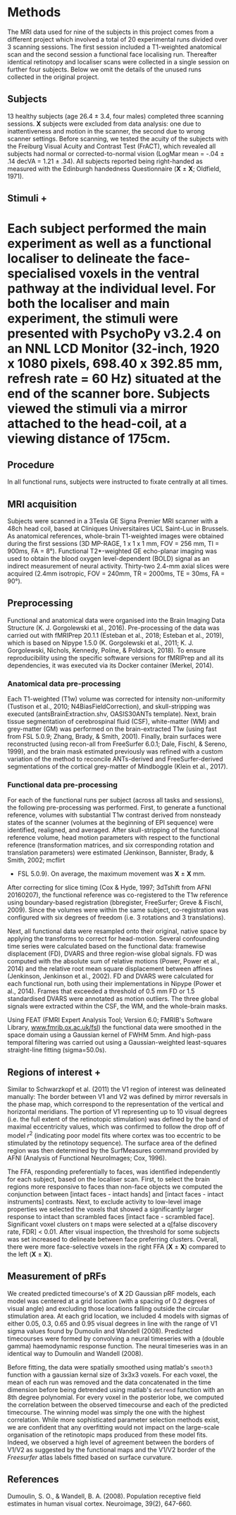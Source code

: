 # Methods
The MRI data used for nine of the subjects in this project comes from a
different project which involved a total of 20 experimental runs divided over 3
scanning sessions. The first session included a T1-weighted anatomical scan and
the second session a functional face localising run. Thereafter identical
retinotopy and localiser scans were collected in a single session on further
four subjects. Below we omit the details of the unused runs collected in the
original project. 

## Subjects
13 healthy subjects (age 26.4 ± 3.4, four males) completed three
scanning sessions. **X** subjects were excluded from data analysis: one due to
inattentiveness and motion in the scanner, the second due to wrong scanner
settings. Before scanning, we tested the acuity of the subjects with the
Freiburg Visual Acuity and Contrast Test (FrACT), which revealed all subjects
had normal or corrected-to-normal vision (LogMar mean = -.04 ± .14 decVA =
1.21 ± .34). All subjects reported being right-handed as measured with the
Edinburgh handedness Questionnaire (**X** ± **X**; Oldfield, 1971).

## Stimuli +
Each subject performed the main experiment as well as a functional localiser to
delineate the face-specialised voxels in the ventral pathway at the individual
level. For both the localiser and main experiment, the stimuli were presented
with PsychoPy v3.2.4 on an NNL LCD Monitor (32-inch, 1920 x 1080 pixels, 698.40
x 392.85 mm, refresh rate = 60 Hz) situated at the end of the scanner bore.
Subjects viewed the stimuli via a mirror attached to the head-coil, at a
viewing distance of 175cm.
=======
## Procedure
In all functional runs, subjects were instructed to fixate centrally at all
times.

## MRI acquisition
Subjects were scanned in a 3Tesla GE Signa Premier MRI scanner with a 48ch head
coil, based at Cliniques Universitaires UCL Saint-Luc in Brussels. As
anatomical references, whole-brain T1-weighted images were obtained during the
first sessions (3D MP-RAGE, 1 x 1 x 1 mm, FOV = 256 mm, TI = 900ms, FA = 8°).
Functional T2\*-weighted GE echo-planar imaging was used to obtain the blood
oxygen level-dependent (BOLD) signal as an indirect measurement of neural
activity. Thirty-two 2.4-mm axial slices were acquired (2.4mm isotropic, FOV =
240mm, TR = 2000ms, TE = 30ms, FA = 90°).

## Preprocessing
Functional and anatomical data were organised into the Brain Imaging Data
Structure (K. J. Gorgolewski et al., 2016). Pre-processing of the data was
carried out with fMRIPrep 20.1.1 (Esteban et al., 2018; Esteban et al., 2019),
which is based on Nipype 1.5.0 (K. Gorgolewski et al., 2011; K. J. Gorgolewski,
Nichols, Kennedy, Poline, & Poldrack, 2018). To ensure reproducibility using
the specific software versions for fMRIPrep and all its dependencies, it was
executed via its Docker container (Merkel, 2014). 

### Anatomical data pre-processing 
Each T1-weighted (T1w) volume was corrected for intensity non-uniformity
(Tustison et al., 2010; N4BiasFieldCorrection), and skull-stripping was
executed (antsBrainExtraction.shv, OASIS30ANTs template). Next, brain tissue
segmentation of cerebrospinal fluid (CSF), white-matter (WM) and grey-matter
(GM) was performed on the brain-extracted T1w (using fast from FSL 5.0.9;
Zhang, Brady, & Smith, 2001). Finally, brain surfaces were reconstructed (using
recon-all from FreeSurfer 6.0.1; Dale, Fischl, & Sereno, 1999), and the brain
mask estimated previously was refined with a custom variation of the method to
reconcile ANTs-derived and FreeSurfer-derived segmentations of the cortical
grey-matter of Mindboggle (Klein et al., 2017).

### Functional data pre-processing 
For each of the functional runs per subject (across all tasks and sessions),
the following pre-processing was performed. First, to generate a functional
reference, volumes with substantial T1w contrast derived from nonsteady states
of the scanner (volumes at the beginning of EPI sequence) were identified,
realigned, and averaged. After skull-stripping of the functional reference
volume, head motion parameters with respect to the functional reference
(transformation matrices, and six corresponding rotation and translation
parameters) were estimated (Jenkinson, Bannister, Brady, & Smith, 2002; mcflirt
- FSL 5.0.9). On average, the maximum movement was **X** ± **X** mm.

After correcting for slice timing (Cox & Hyde, 1997; 3dTshift from AFNI
20160207), the functional reference was co-registered to the T1w reference
using boundary-based registration (bbregister, FreeSurfer; Greve & Fischl,
2009). Since the volumes were within the same subject, co-registration was
configured with six degrees of freedom (i.e. 3 rotations and 3 translations).

Next, all functional data were resampled onto their original, native space by
applying the transforms to correct for head-motion. Several confounding time
series were calculated based on the functional data: framewise displacement
(FD), DVARS and three region-wise global signals. FD was computed with the
absolute sum of relative motions (Power, Power et al., 2014) and the relative
root mean square displacement between affines (Jenkinson, Jenkinson et al.,
2002). FD and DVARS were calculated for each functional run, both using their
implementations in Nipype (Power et al., 2014). Frames that exceeded a
threshold of 0.5 mm FD or 1.5 standardised DVARS were annotated as motion
outliers. The three global signals were extracted within the CSF, the WM, and
the whole-brain masks.

Using FEAT (FMRI Expert Analysis Tool; Version 6.0; FMRIB's Software Library,
www.fmrib.ox.ac.uk/fsl) the functional data were smoothed in the space domain
using a Gaussian kernel of FWHM 5mm. And high-pass temporal filtering was
carried out using a Gaussian-weighted least-squares straight-line fitting
(sigma=50.0s).

## Regions of interest +

Similar to Schwarzkopf et al. (2011) the V1 region of interest was delineated
manually: The border between V1 and V2 was defined by mirror reversals in the
phase map, which correspond to the representation of the vertical and
horizontal meridians. The portion of V1 representing up to 10 visual degrees
(i.e. the full extent of the retinotopic stimulation) was defined by the band
of maximal eccentricity values, which was confirmed to follow the drop off of
model $r^2$ (indicating poor model fits where cortex was too eccentric to be
stimulated by the retinotopy sequence). The surface area of the defined region
was then determined by the SurfMeasures command provided by AFNI (Analysis of
Functional NeuroImages; Cox, 1996).

The FFA, responding preferentially to faces, was identified independently for
each subject, based on the localiser scan. First, to select the brain regions
more responsive to faces than non-face objects we computed the conjunction
between [intact faces - intact hands] and [intact faces - intact instruments]
contrasts. Next, to exclude activity to low-level image properties we selected
the voxels that showed a significantly larger response to intact than scrambled
faces [intact face - scrambled face]. Significant voxel clusters on t maps were
selected at a q[false discovery rate, FDR] < 0.01. After visual inspection, the
threshold for some subjects was set increased to delineate between face
preferring clusters. Overall, there were more face-selective voxels in the
right FFA (**X** ± **X**) compared to the left (**X** ± **X**). 

## Measurement of pRFs
We created predicted timecourse's of **X** 2D Gaussian pRF models, each model
was centered at a grid location (with a spacing of 0.2 degrees of visual angle)
and excluding those locations falling outside the circular stimulation area. At
each grid location, we included 4 models with sigmas of either 0.05, 0.3, 0.65
and 0.95 visual degrees in line with the range of V1 sigma values found by
Dumoulin and Wandell (2008). Predicted timecourses were formed by convolving a
neural timeseries with a (double gamma) haemodynamic response function. The
neural timeseries was in an identical way to Dumoulin and Wandell (2008).

Before fitting, the data were spatially smoothed using matlab's `smooth3`
function with a gaussian kernal size of 3x3x3 voxels. For each voxel, the mean
of each run was removed and the data concatenated in the time dimension before
being detrended using matlab's `detrend` function with an 8th degree
polynomial. For every voxel in the posterior lobe, we computed the correlation
between the observed timecourse and each of the predicted timecourse. The
winning model was simply the one with the highest correlation. While more
sophisticated parameter selection methods exist, we are confident that any
overfitting would not impact on the large-scale organisation of the retinotopic
maps produced from these model fits. Indeed, we observed a high level of
agreement between the borders of V1/V2 as suggested by the functional maps and
the V1/V2 border of the *Freesurfer* atlas labels fitted based on surface
curvature.

## References
Dumoulin, S. O., & Wandell, B. A. (2008). Population receptive field estimates
in human visual cortex. Neuroimage, 39(2), 647-660.

